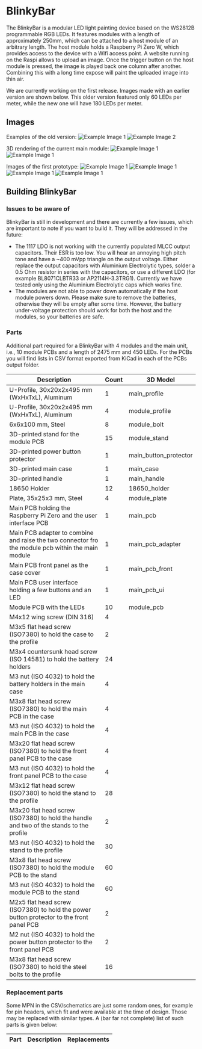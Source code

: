# BlinkyBar
The BlinkyBar is a modular LED light painting device based on the WS2812B programmable RGB LEDs. It features modules with a length of approximately 250mm, which can be attached to a host module of an arbitrary length. The host module holds a Raspberry Pi Zero W, which provides access to the device with a Wifi access point. A website running on the Raspi allows to upload an image. Once the trigger button on the host module is pressed, the image is played back one column after another. Combining this with a long time expose will paint the uploaded image into thin air.

We are currently working on the first release. Images made with an earlier version are shown below. This older version featured only 60 LEDs per meter, while the new one will have 180 LEDs per meter.

## Images
Examples of the old version:
![Example Image 1](images/nyancat.jpg)
![Example Image 2](images/head.jpg)

3D rendering of the current main module:
![Example Image 1](images/blinkybar1_scaled.jpg)
![Example Image 1](images/blinkybar2_scaled.jpg)

Images of the first prototype:
![Example Image 1](images/prototype1_scaled.jpg)
![Example Image 1](images/prototype2_scaled.jpg)
![Example Image 1](images/prototype3_scaled.jpg)
![Example Image 1](images/prototype4_scaled.jpg)

## Building BlinkyBar

### Issues to be aware of
BlinkyBar is still in development and there are currently a few issues, which are important to note if you want to build it. They will be addressed in the future:
- The 1117 LDO is not working with the currently populated MLCC output capacitors. Their ESR is too low. You will hear an annoying high pitch tone and have a ~400 mVpp triangle on the output voltage. Either replace the output capacitors with Aluminium Electrolytic types, solder a 0.5 Ohm resistor in series with the capacitors, or use a different LDO (for example BL8071CLBTR33 or AP2114H-3.3TRG1). Currently we have tested only using the Aluminium Electrolytic caps which works fine.
- The modules are not able to power down automatically if the host module powers down. Please make sure to remove the batteries, otherwise they will be empty after some time. However, the battery under-voltage protection should work for both the host and the modules, so your batteries are safe.

### Parts
Additional part required for a BlinkyBar with 4 modules and the main unit, i.e., 10 module PCBs and a length of 2475 mm and 450 LEDs.
For the PCBs you will find lists in CSV format exported from KiCad in each of the PCBs output folder.

| Description | Count | 3D Model |
|---|---|---|
| U-Profile, 30x20x2x495 mm (WxHxTxL), Aluminum | 1 | main_profile |
| U-Profile, 30x20x2x495 mm (WxHxTxL), Aluminum | 4 | module_profile |
| 6x6x100 mm, Steel | 8 | module_bolt |
| 3D-printed stand for the module PCB | 15 | module_stand |
| 3D-printed power button protector | 1 | main_button_protector |
| 3D-printed main case | 1 | main_case |
| 3D-printed handle | 1 | main_handle |
| 18650 Holder | 12 | 18650_holder |
| Plate, 35x25x3 mm, Steel | 4 | module_plate |
| Main PCB holding the Raspberry Pi Zero and the user interface PCB | 1 | main_pcb |
| Main PCB adapter to combine and raise the two connector fro the module pcb within the main module | 1 | main_pcb_adapter |
| Main PCB front panel as the case cover | 1 | main_pcb_front |
| Main PCB user interface holding a few buttons and an LED | 1 | main_pcb_ui |
| Module PCB with the LEDs | 10 | module_pcb |
| M4x12 wing screw (DIN 316) | 4 | |
| M3x5 flat head screw (ISO7380) to hold the case to the profile | 2 | |
| M3x4 countersunk head screw (ISO 14581) to hold the battery holders | 24 | |
| M3 nut (ISO 4032) to hold the battery holders in the main case | 4 | |
| M3x8 flat head screw (ISO7380) to hold the main PCB in the case | 4 | |
| M3 nut (ISO 4032) to hold the main PCB in the case | 4 | |
| M3x20 flat head screw (ISO7380) to hold the front panel PCB to the case | 4 | |
| M3 nut (ISO 4032) to hold the front panel PCB to the case | 4 | |
| M3x12 flat head screw (ISO7380) to hold the stand to the profile | 28 | |
| M3x20 flat head screw (ISO7380) to hold the handle and two of the stands to the profile | 2 | |
| M3 nut (ISO 4032) to hold the stand to the profile | 30 | |
| M3x8 flat head screw (ISO7380) to hold the module PCB to the stand | 60 | |
| M3 nut (ISO 4032) to hold the module PCB to the stand | 60 | |
| M2x5 flat head screw (ISO7380) to hold the power button protector to the front panel PCB | 2 | |
| M2 nut (ISO 4032) to hold the power button protector to the front panel PCB | 2 | |
| M3x8 flat head screw (ISO7380) to hold the steel bolts to the profile | 16 | |

### Replacement parts
Some MPN in the CSV/schematics are just some random ones, for example for pin headers, which fit and were available at the time of design. Those may be replaced with similar types. A (bar far not complete) list of such parts is given below:

| Part | Description |Replacements |
|---|---|---|
